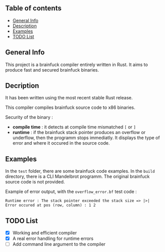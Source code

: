 ## Table of contents
* [General Info](#general-info)
* [Description](#description)
* [Examples](#examples)
* [TODO List](#todo-list)

## General Info
This project is a brainfuck compiler entirely written in Rust. It aims to produce fast and secured brainfuck binaries.

## Decription
It has been written using the most recent stable Rust release.

This compiler compiles brainfuck source code to x86 binaries. 

Security of the binary :
* **compile time** : it detects at compile time mismatched `[` or `]`
* **runtime** : if the brainfuck stack pointer produces an overflow or underflow, then the programm stops immediatly. It displays the type of error and where it occured in the source code.

## Examples
In the `test` folder, there are some brainfuck code examples. In the `build` directory, there is a CLI Mandelbrot programm. The original brainfuck source code is not provided.

Example of error output, with the `overflow_error.bf` test code :
```
Runtime error : The stack pointer exceeded the stack size => |>|
Error occured at pos (row, column) : 1 2
```

## TODO List
- [x] Working and efficient compiler
- [x] A real error handling for runtime errors
- [ ] Add command line argument to the compiler
